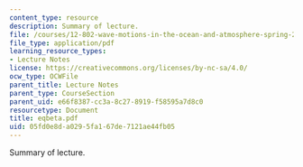```yaml
---
content_type: resource
description: Summary of lecture.
file: /courses/12-802-wave-motions-in-the-ocean-and-atmosphere-spring-2004/05fd0e8da0295fa167de7121ae44fb05_eqbeta.pdf
file_type: application/pdf
learning_resource_types:
- Lecture Notes
license: https://creativecommons.org/licenses/by-nc-sa/4.0/
ocw_type: OCWFile
parent_title: Lecture Notes
parent_type: CourseSection
parent_uid: e66f8387-cc3a-8c27-8919-f58595a7d8c0
resourcetype: Document
title: eqbeta.pdf
uid: 05fd0e8d-a029-5fa1-67de-7121ae44fb05
---
```

Summary of lecture.